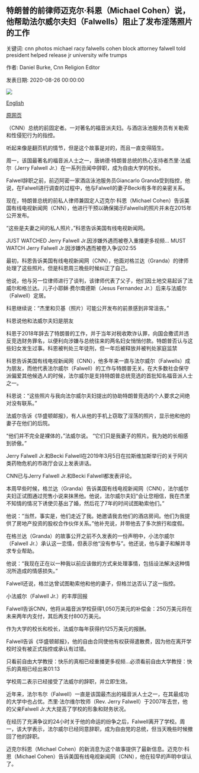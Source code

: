 ## 特朗普的前律师迈克尔·科恩（Michael Cohen）说，他帮助法尔威尔夫妇（Falwells）阻止了发布淫荡照片的工作

关键词: cnn photos michael racy falwells cohen block attorney falwell told president helped release jr university wife trumps

作者: Daniel Burke, Cnn Religion Editor

发表日期: 2020-08-26 00:00:00

![](https://cdn.cnn.com/cnnnext/dam/assets/200826120155-cohen-falwell-jr-split-super-tease.jpg)

[English](Michael%20Cohen%2C%20Trump%27s%20former%20attorney%2C%20says%20he%20helped%20the%20Falwells%20block%20the%20release%20of%20racy%20photos.md)

[原网页](https://edition.cnn.com/2020/08/26/politics/jerry-falwell-jr-michael-cohen-photos/index.html)

（CNN）总统的前固定者。一对著名的福音派夫妇。与酒店泳池服务员有关勒索和性侵犯行为的指控。

听起来像是翻页机的情节，但是这个故事是对的，而且一直变得陌生。

周一，该国最著名的福音派人士之一，唐纳德·特朗普总统的热心支持者杰里·法威尔（Jerry Falwell Jr.）在一系列丑闻中辞职，成为自由大学的校长。

Falwell辞职之前，前迈阿密一家酒店泳池服务员Giancarlo Granda受到指控，他说，在Falwell进行调查的过程中，他与Falwell的妻子Becki有多年的亲密关系。

现在，特朗普总统的前私人律师兼固定人迈克尔·科恩（Michael Cohen）告诉美国有线电视新闻网（CNN），他进行干预以确保揭示Falwells的照片并未在2015年公开发布。

“这些是夫妻之间的私人照片，”科恩告诉美国有线电视新闻网。

JUST WATCHED Jerry Falwell Jr.因涉嫌外遇而被卷入重播更多视频... MUST WATCH Jerry Falwell Jr.因涉嫌外遇而被卷入争议02:55

最初，科恩告诉美国有线电视新闻网（CNN），他面对格兰达（Granda）的律师处理了这些照片。但是科恩周三晚些时候纠正了自己。

他说，他与另一位律师进行了谈判，该律师代表了父子，他们因土地交易起诉了法威尔和格兰达。儿子小耶稣·费尔南德斯（Jesus Fernandez Jr.）后来与法威尔（Falwell）定居。

科恩继续说：“杰里和贝基（照片）可能公开发布的前景感到非常沮丧。”

科恩说他和法威尔夫妇是朋友

科恩于2018年辞去了特朗普的工作，并于当年对税收欺诈认罪，向国会撒谎并违反竞选财务罪名，以便利向涉嫌与总统往来的两名妇女悄悄付款。特朗普否认与这些妇女发生过事。科恩被判处三年徒刑，但一年后被释放并被判处家庭监禁

科恩告诉美国有线电视新闻网（CNN），他多年来一直与法尔威尔（Falwells）成为朋友，而他代表法尔威尔（Falwell）的工作与特朗普无关。在大多数社会保守派偏爱其他候选人的时候，法尔威尔是支持特朗普总统竞选的首批知名福音派人士之一。

科恩说：“这些照片与我向法尔威尔夫妇提出的协助特朗普竞选的个人要求之间绝对没有联系。”

法威尔告诉《华盛顿邮报》，有人从他的手机上窃取了淫荡的照片，显示他和他的妻子在他们的后院。

“他们并不完全是裸体的，”法威尔说。 “它们只是我妻子的照片。我为她的长相感到骄傲。”

Jerry Falwell Jr.和Becki Falwell在2019年3月5日在拉斯维加斯举行的关于阿片类药物危机的市政厅会议上发表讲话。

CNN已与Jerry Falwell Jr.和Becki Falwell都发表评论。

本周早些时候，格兰达（Granda）告诉美国有线电视新闻网（CNN），法尔威尔夫妇正试图通过兜售小说来抹黑他。他说，法尔威尔夫妇“会让您相信，我在杰里不知情的情况下诱使贝基出了婚，然后花了7年的时间试图勒索他们。”

他说：“当然，事实是，他们走近了我。她邀请我去他们的酒店房间。他们为我提供了房地产投资的股权合作伙伴关系。”他补充说，并带他去了多次旅行和度假。

在格兰达（Granda）的故事公开之前不久发表的一份声明中，小法尔威尔（Falwell Jr.）承认这一恋情，但表示他“没有参与”。他还说，他与妻子和解并寻求专业帮助。

他说：“我现在正在以一种我以前应该做的方式来处理事情，包括设法解决这种情况所造成的情感损失。”

Falwell还说，格兰达曾试图勒索他和他的妻子，但格兰达否认了这一指控。

小法威尔（Falwell Jr.）的丰厚回报

Falwell告诉CNN，他将从福音派学校获得1,050万美元的补偿金：250万美元将在未来两年内支付，其后再支付800万美元。

作为大学的校长和校长，法威尔每年获得约125万美元的报酬。

Falwell告诉《华盛顿邮报》，他的自由合同使他有权获得遣散费，因为他在离开学校时没有被正式指控或承认有过错。

只看前自由大学教授：快乐的真相已经重播更多视频...必须看前自由大学教授：快乐的真相已经出来01:13

学校周二表示已经接受了法威尔的辞职，并立即生效。

近年来，法尔韦尔（Falwell）一直是该国最杰出的福音派人士之一，在其最成功的大学中也占优。杰里·法尔维尔牧师（Rev. Jerry Falwell）于2007年去世，他的父亲Falwell Jr.大大提高了学校的形象和财务状况。

在经历了充满争议的24小时关于他的命运的纷争之后，Falwell离开了学校。周一，该大学表示，法尔威尔已经同意辞职，成为自由党的总统，但当天晚些时候撤回了他的辞职。

迈克尔科恩（Michael Cohen）的新消息为这个故事提供了最新信息。迈克尔·科恩（Michael Cohen）告诉美国有线电视新闻网（CNN），他在较早的声明中误认了。